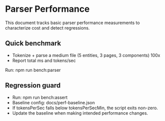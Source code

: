 # Parser Performance

This document tracks basic parser performance measurements to characterize cost and detect regressions.

## Quick benchmark

- Tokenize + parse a medium file (5 entities, 3 pages, 3 components) 100x
- Report total ms and tokens/sec

Run: npm run bench:parser

## Regression guard

- Run: npm run bench:assert
- Baseline config: docs/perf-baseline.json
- If tokensPerSec falls below tokensPerSecMin, the script exits non-zero.
- Update the baseline when making intended performance changes.

